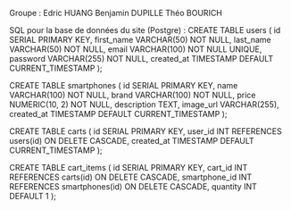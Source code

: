 Groupe :
Edric HUANG
Benjamin DUPILLE
Théo BOURICH

SQL pour la base de données du site (Postgre) :
CREATE TABLE users (
    id SERIAL PRIMARY KEY,
    first_name VARCHAR(50) NOT NULL,
    last_name VARCHAR(50) NOT NULL,
    email VARCHAR(100) NOT NULL UNIQUE,
    password VARCHAR(255) NOT NULL,
    created_at TIMESTAMP DEFAULT CURRENT_TIMESTAMP
);

CREATE TABLE smartphones (
    id SERIAL PRIMARY KEY,
    name VARCHAR(100) NOT NULL,
	brand VARCHAR(100) NOT NULL,
    price NUMERIC(10, 2) NOT NULL,
    description TEXT,
    image_url VARCHAR(255),
    created_at TIMESTAMP DEFAULT CURRENT_TIMESTAMP
);

CREATE TABLE carts (
    id SERIAL PRIMARY KEY,
    user_id INT REFERENCES users(id) ON DELETE CASCADE,
    created_at TIMESTAMP DEFAULT CURRENT_TIMESTAMP
);

CREATE TABLE cart_items (
    id SERIAL PRIMARY KEY,
    cart_id INT REFERENCES carts(id) ON DELETE CASCADE,
    smartphone_id INT REFERENCES smartphones(id) ON DELETE CASCADE,
    quantity INT DEFAULT 1
);